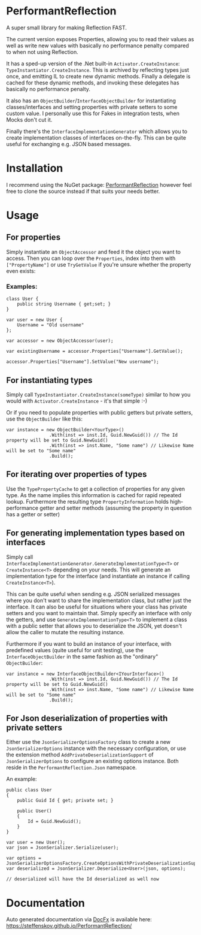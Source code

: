 # PerformantReflection

A super small library for making Reflection FAST.

The current version exposes Properties, allowing you to read their values as well as write new values with basically no
performance penalty compared to when not using Reflection.

It has a sped-up version of the .Net built-in `Activator.CreateInstance`: `TypeInstantiator.CreateInstance`.
This is archived by reflecting types just once, and emitting IL to create new dynamic methods. Finally a delegate is
cached for these dynamic methods, and invoking these delegates
has basically no performance penalty.

It also has an `ObjectBuilder`/`InterfaceObjectBuilder` for instantiating classes/interfaces and setting properties with
private setters to some custom value. I personally use this
for Fakes in integration tests, when Mocks don't cut it.

Finally there's the `InterfaceImplementationGenerator` which allows you to create implementation classes of interfaces
on-the-fly. This can be quite useful for exchanging e.g. JSON
based messages.

# Installation

I recommend using the NuGet package: [PerformantReflection](https://www.nuget.org/packages/PerformantReflection) however
feel free to clone the source instead if that suits your
needs better.

# Usage

## For properties

Simply instantiate an `ObjectAccessor` and feed it the object you want to access.
Then you can loop over the `Properties`, index into them with `["PropertyName"]` or use `TryGetValue` if you're unsure
whether the property even exists:

### Examples:

```
class User {
	public string Username { get;set; }
}

var user = new User {
	Username = "Old username"
};

var accessor = new ObjectAccessor(user);

var existingUsername = accessor.Properties["Username"].GetValue();

accessor.Properties["Username"].SetValue("New username");
```

## For instantiating types

Simply call `TypeInstantiator.CreateInstance(someType)` similar to how you would with `Activator.CreateInstance` - it's
that simple :-)

Or if you need to populate properties with public getters but private setters, use the `ObjectBuilder` like this:

```
var instance = new ObjectBuilder<YourType>()
                .With(inst => inst.Id, Guid.NewGuid()) // The Id property will be set to Guid.NewGuid()
                .With(inst => inst.Name, "Some name") // Likewise Name will be set to "Some name"
                .Build();
```

## For iterating over properties of types

Use the `TypePropertyCache` to get a collection of properties for any given type. As the name implies this information
is cached for rapid repeated lookup.
Furthermore the resulting type `PropertyInformation` holds high-performance getter and setter methods (assuming the
property in question has a getter or setter)

## For generating implementation types based on interfaces

Simply call `InterfaceImplementationGenerator.GenerateImplementationType<T>` or `CreateInstance<T>` depending on your
needs.
This will generate an implementation type for the interface (and instantiate an instance if
calling `CreateInstance<T>`).

This can be quite useful when sending e.g. JSON serialized messages where you don't want to share the implementation
class, but rather just the interface.
It can also be useful for situations where your class has private setters and you want to maintain that.
Simply specify an interface with only the getters, and use `GenerateImplementationType<T>` to implement a class with a
public setter that allows you to deserialize the JSON, yet
doesn't allow the caller to mutate the resulting instance.

Furthermore if you want to build an instance of your interface, with predefined values (quite useful for unit testing),
use the `InterfaceObjectBuilder` in the same fashion as
the "ordinary" `ObjectBuilder`:

```
var instance = new InterfaceObjectBuilder<IYourInterface>()
                .With(inst => inst.Id, Guid.NewGuid()) // The Id property will be set to Guid.NewGuid()
                .With(inst => inst.Name, "Some name") // Likewise Name will be set to "Some name"
                .Build();
```

## For Json deserialization of properties with private setters

Either use the `JsonSerializerOptionsFactory` class to create a new `JsonSerializerOptions` instance with the necessary
configuration, or use the extension method `AddPrivateDeserializationSupport` of  `JsonSerializerOptions` to configure
an existing options instance.
Both reside in the `PerformantReflection.Json` namespace.

An example:

```
public class User
{
    public Guid Id { get; private set; }
    
    public User()
    {
        Id = Guid.NewGuid();
    }
}

var user = new User();
var json = JsonSerializer.Serialize(user);

var options = JsonSerializerOptionsFactory.CreateOptionsWithPrivateDeserializationSupport();
var deserialized = JsonSerializer.Deserialize<User>(json, options);

// deserialized will have the Id deserialized as well now
```

# Documentation
Auto generated documentation via [DocFx](https://github.com/dotnet/docfx) is available here: https://steffenskov.github.io/PerformantReflection/